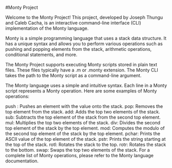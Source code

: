 #Monty Project

Welcome to the Monty Project! This project, developed by Joseph Thungu and Caleb Cacha, is an interactive command-line interface (CLI) implementation of the Monty language.

Monty is a simple programming language that uses a stack data structure. It has a unique syntax and allows you to perform various operations such as pushing and popping elements from the stack, arithmetic operations, conditional statements, and more.

The Monty Project supports executing Monty scripts stored in plain text files. These files typically have a .m or .monty extension. The Monty CLI takes the path to the Monty script as a command-line argument.

The Monty language uses a simple and intuitive syntax. Each line in a Monty script represents a Monty operation. Here are some examples of Monty operations:

push <value>: Pushes an element with the value <value> onto the stack.
pop: Removes the top element from the stack.
add: Adds the top two elements of the stack.
sub: Subtracts the top element of the stack from the second top element.
mul: Multiplies the top two elements of the stack.
div: Divides the second top element of the stack by the top element.
mod: Computes the modulo of the second top element of the stack by the top element.
pchar: Prints the ASCII value of the top element of the stack.
pstr: Prints the string starting at the top of the stack.
rotl: Rotates the stack to the top.
rotr: Rotates the stack to the bottom.
swap: Swaps the top two elements of the stack.
For a complete list of Monty operations, please refer to the Monty language documentation.

